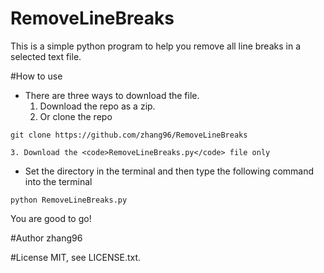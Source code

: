 # RemoveLineBreaks
This is a simple python program to help you remove all line breaks in a selected text file.

#How to use
- There are three ways to download the file.
  1. Download the repo as a zip.
  2. Or clone the repo
```  
git clone https://github.com/zhang96/RemoveLineBreaks
```
    3. Download the <code>RemoveLineBreaks.py</code> file only


- Set the directory in the terminal and then type the following command into the terminal
```
python RemoveLineBreaks.py
```
You are good to go!

#Author
zhang96

#License
MIT, see LICENSE.txt.

